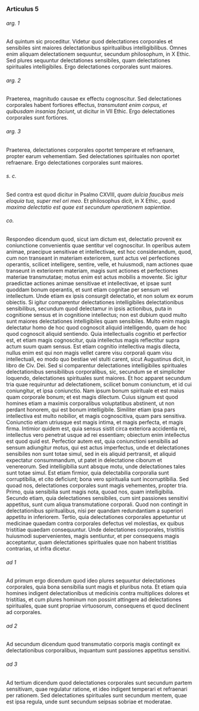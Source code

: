 ### Articulus 5

###### arg. 1
Ad quintum sic proceditur. Videtur quod delectationes corporales et sensibiles sint maiores delectationibus spiritualibus intelligibilibus. Omnes enim aliquam delectationem sequuntur, secundum philosophum, in X Ethic. Sed plures sequuntur delectationes sensibiles, quam delectationes spirituales intelligibiles. Ergo delectationes corporales sunt maiores.

###### arg. 2
Praeterea, magnitudo causae ex effectu cognoscitur. Sed delectationes corporales habent fortiores effectus, *transmutant enim corpus, et quibusdam insanias faciunt*, ut dicitur in VII Ethic. Ergo delectationes corporales sunt fortiores.

###### arg. 3
Praeterea, delectationes corporales oportet temperare et refraenare, propter earum vehementiam. Sed delectationes spirituales non oportet refraenare. Ergo delectationes corporales sunt maiores.

###### s. c.
Sed contra est quod dicitur in Psalmo CXVIII, *quam dulcia faucibus meis eloquia tua, super mel ori meo*. Et philosophus dicit, in X Ethic., quod *maxima delectatio est quae est secundum operationem sapientiae*.

###### co.
Respondeo dicendum quod, sicut iam dictum est, delectatio provenit ex coniunctione convenientis quae sentitur vel cognoscitur. In operibus autem animae, praecipue sensitivae et intellectivae, est hoc considerandum, quod, cum non transeant in materiam exteriorem, sunt actus vel perfectiones operantis, scilicet intelligere, sentire, velle, et huiusmodi, nam actiones quae transeunt in exteriorem materiam, magis sunt actiones et perfectiones materiae transmutatae; motus enim est actus mobilis a movente. Sic igitur praedictae actiones animae sensitivae et intellectivae, et ipsae sunt quoddam bonum operantis, et sunt etiam cognitae per sensum vel intellectum. Unde etiam ex ipsis consurgit delectatio, et non solum ex eorum obiectis. Si igitur comparentur delectationes intelligibiles delectationibus sensibilibus, secundum quod delectamur in ipsis actionibus, puta in cognitione sensus et in cognitione intellectus; non est dubium quod multo sunt maiores delectationes intelligibiles quam sensibiles. Multo enim magis delectatur homo de hoc quod cognoscit aliquid intelligendo, quam de hoc quod cognoscit aliquid sentiendo. Quia intellectualis cognitio et perfectior est, et etiam magis cognoscitur, quia intellectus magis reflectitur supra actum suum quam sensus. Est etiam cognitio intellectiva magis dilecta, nullus enim est qui non magis vellet carere visu corporali quam visu intellectuali, eo modo quo bestiae vel stulti carent, sicut Augustinus dicit, in libro de Civ. Dei. Sed si comparentur delectationes intelligibiles spirituales delectationibus sensibilibus corporalibus, sic, secundum se et simpliciter loquendo, delectationes spirituales sunt maiores. Et hoc apparet secundum tria quae requiruntur ad delectationem, scilicet bonum coniunctum, et id cui coniungitur, et ipsa coniunctio. Nam ipsum bonum spirituale et est maius quam corporale bonum; et est magis dilectum. Cuius signum est quod homines etiam a maximis corporalibus voluptatibus abstinent, ut non perdant honorem, qui est bonum intelligibile. Similiter etiam ipsa pars intellectiva est multo nobilior, et magis cognoscitiva, quam pars sensitiva. Coniunctio etiam utriusque est magis intima, et magis perfecta, et magis firma. Intimior quidem est, quia sensus sistit circa exteriora accidentia rei, intellectus vero penetrat usque ad rei essentiam; obiectum enim intellectus est quod quid est. Perfectior autem est, quia coniunctioni sensibilis ad sensum adiungitur motus, qui est actus imperfectus, unde et delectationes sensibiles non sunt totae simul, sed in eis aliquid pertransit, et aliquid expectatur consummandum, ut patet in delectatione ciborum et venereorum. Sed intelligibilia sunt absque motu, unde delectationes tales sunt totae simul. Est etiam firmior, quia delectabilia corporalia sunt corruptibilia, et cito deficiunt; bona vero spiritualia sunt incorruptibilia. Sed quoad nos, delectationes corporales sunt magis vehementes, propter tria. Primo, quia sensibilia sunt magis nota, quoad nos, quam intelligibilia. Secundo etiam, quia delectationes sensibiles, cum sint passiones sensitivi appetitus, sunt cum aliqua transmutatione corporali. Quod non contingit in delectationibus spiritualibus, nisi per quandam redundantiam a superiori appetitu in inferiorem. Tertio, quia delectationes corporales appetuntur ut medicinae quaedam contra corporales defectus vel molestias, ex quibus tristitiae quaedam consequuntur. Unde delectationes corporales, tristitiis huiusmodi supervenientes, magis sentiuntur, et per consequens magis acceptantur, quam delectationes spirituales quae non habent tristitias contrarias, ut infra dicetur.

###### ad 1
Ad primum ergo dicendum quod ideo plures sequuntur delectationes corporales, quia bona sensibilia sunt magis et pluribus nota. Et etiam quia homines indigent delectationibus ut medicinis contra multiplices dolores et tristitias, et cum plures hominum non possint attingere ad delectationes spirituales, quae sunt propriae virtuosorum, consequens et quod declinent ad corporales.

###### ad 2
Ad secundum dicendum quod transmutatio corporis magis contingit ex delectationibus corporalibus, inquantum sunt passiones appetitus sensitivi.

###### ad 3
Ad tertium dicendum quod delectationes corporales sunt secundum partem sensitivam, quae regulatur ratione, et ideo indigent temperari et refraenari per rationem. Sed delectationes spirituales sunt secundum mentem, quae est ipsa regula, unde sunt secundum seipsas sobriae et moderatae.

